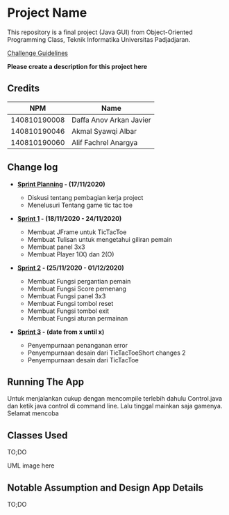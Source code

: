 # Project Name

This repository is a final project (Java GUI) from Object-Oriented Programming Class, Teknik Informatika Universitas Padjadjaran. 

[Challenge Guidelines](challenge-guideline.md)

**Please create a description for this project here**

## Credits
| NPM           | Name                       |  
| ------------- |----------------------------|
| 140810190008  | Daffa Anov Arkan Javier    |
| 140810190046  | Akmal Syawqi Albar         |
| 140810190060  | Alif Fachrel Anargya       |

## Change log
- **[Sprint Planning](changelog/sprint-planning.md) - (17/11/2020)** 
   -  Diskusi tentang pembagian kerja project
   -  Menelusuri Tentang game tic tac toe 

- **[Sprint 1](changelog/sprint-1.md) - (18/11/2020 - 24/11/2020)** 
   - Membuat JFrame untuk TicTacToe
   - Membuat Tulisan untuk mengetahui giliran pemain
   - Membuat panel 3x3
   - Membuat Player 1(X) dan 2(O)
   

- **[Sprint 2](changelog/sprint-2.md) - (25/11/2020 - 01/12/2020)** 
   - Membuat Fungsi pergantian pemain
   - Membuat Fungsi Score pemenang
   - Membuat Fungsi panel 3x3
   - Membuat Fungsi tombol reset
   - Membuat Fungsi tombol exit
   - Membuat Fungsi aturan permainan
   
- **[Sprint 3](changelog/sprint-3.md) - (date from x until x)** 
   - Penyempurnaan penanganan error
   - Penyempurnaan desain dari TicTacToeShort changes 2
   - Penyempurnaan desain dari TicTacToe

## Running The App
Untuk menjalankan cukup dengan mencompile terlebih dahulu Control.java dan ketik java control di command line.
Lalu tinggal mainkan saja gamenya. Selamat mencoba

## Classes Used

TO;DO

UML image here

## Notable Assumption and Design App Details

TO;DO
